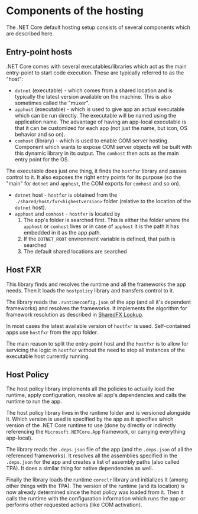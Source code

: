 # Components of the hosting

The .NET Core default hosting setup consists of several components which are described here.

## Entry-point hosts
.NET Core comes with several executables/libraries which act as the main entry-point to start code execution. These are typically referred to as the "host":
* `dotnet` (executable) - which comes from a shared location and is typically the latest version available on the machine. This is also sometimes called the "muxer".
* `apphost` (executable) - which is used to give app an actual executable which can be run directly. The executable will be named using the application name. The advantage of having an app-local executable is that it can be customized for each app (not just the name, but icon, OS behavior and so on).
* `comhost` (library) - which is used to enable COM server hosting. Component which wants to expose COM server objects will be built with this dynamic library in its output. The `comhost` then acts as the main entry point for the OS.

The executable does just one thing, it finds the `hostfxr` library and passes control to it. It also exposes the right entry points for its purpose (so the "main" for `dotnet` and `apphost`, the COM exports for `comhost` and so on).
* `dotnet` host - `hostfxr` is obtained from the `./shared/host/fxr<highestversion>` folder (relative to the location of the `dotnet` host).
* `apphost` and `comhost` - `hostfxr` is located by
    1. The app's folder is searched first. This is either the folder where the `apphost` or `comhost` lives or in case of `apphost` it is the path it has embedded in it as the app path.
    1. If the `DOTNET_ROOT` environment variable is defined, that path is searched
    1. The default shared locations are searched

## Host FXR
This library finds and resolves the runtime and all the frameworks the app needs. Then it loads the `hostpolicy` library and transfers control to it.

The library reads the `.runtimeconfig.json` of the app (and all it's dependent frameworks) and resolves the frameworks. It implements the algorithm for framework resolution as described in [SharedFX Lookup](multilevel-sharedfx-lookup.md).

In most cases the latest available version of `hostfxr` is used. Self-contained apps use `hostfxr` from the app folder.

The main reason to split the entry-point host and the `hostfxr` is to allow for servicing the logic in `hostfxr` without the need to stop all instances of the executable host currently running.

## Host Policy
The host policy library implements all the policies to actually load the runtime, apply configuration, resolve all app's dependencies and calls the runtime to run the app.

The host policy library lives in the runtime folder and is versioned alongside it. Which version is used is specified by the app as it specifies which version of the .NET Core runtime to use (done by directly or indirectly referencing the `Microsoft.NETCore.App` framework, or carrying everything app-local).

The library reads the `.deps.json` file of the app (and the `.deps.json` of all the referenced frameworks). It resolves all the assemblies specified in the `.deps.json` for the app and creates a list of assembly paths (also called TPA). It does a similar thing for native dependencies as well.

Finally the library loads the runtime `coreclr` library and initializes it (among other things with the TPA). The version of the runtime (and its location) is now already determined since the host policy was loaded from it. Then it calls the runtime with the configuration information which runs the app or performs other requested actions (like COM activation).